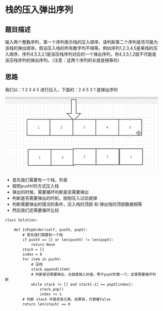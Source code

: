 # 栈的压入弹出序列

## 题目描述

输入两个整数序列，第一个序列表示栈的压入顺序，请判断第二个序列是否可能为该栈的弹出顺序。假设压入栈的所有数字均不相等。例如序列1,2,3,4,5是某栈的压入顺序，序列4,5,3,2,1是该压栈序列对应的一个弹出序列，但4,3,5,1,2就不可能是该压栈序列的弹出序列。（注意：这两个序列的长度是相等的）

## 思路

我们以：1 2 3 4 5  进行压入，下面的：2 4 5 3 1 是弹出序列

![image-20200424111056735](images/image-20200424111056735.png)

- 首先我们需要有一个栈，列表
- 按照pushV的方式压入栈
- 弹出的时候，需要循环判断是否需要弹出
- 判断是否需要弹出的时机，刚刚压入过后就弹
- 判断需要弹出的情况的条件，压入栈的顶部 和 弹出栈的顶部数据相等
- 然后我们还需要循环比较



```
class Solution:

    def IsPopOrder(self, pushV, popV):
        # 首先我们需要有一个栈
        if pushV == [] or len(pushV) != len(popV):
            return None
        stack = []
        index = 0
        for item in pushV:
            # 压栈
            stack.append(item)
            # 判断是否需要弹出，也就是插入的值，等于popV的第一个。这里需要循环判断
            while stack != [] and stack[-1] == popV[index]:
                stack.pop()
                index += 1
        # 判断 stack 中是否有元素，如果有，代表着False
        return len(stack) == 0
```


